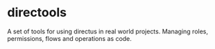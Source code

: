 # directools
A set of tools for using directus in real world projects.   Managing roles, permissions, flows and operations as code.

